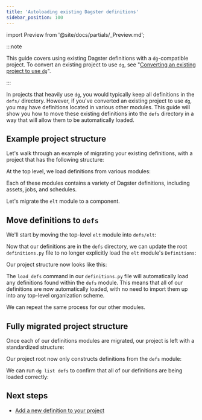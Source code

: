 ```yaml
---
title: 'Autoloading existing Dagster definitions'
sidebar_position: 100
---
```


import Preview from '@site/docs/partials/\_Preview.md';

<Preview />

:::note

This guide covers using existing Dagster definitions with a `dg`-compatible project. To convert an existing project to use `dg`, see "[Converting an existing project to use `dg`](/guides/labs/dg/incrementally-adopting-dg/migrating-project)".

:::

In projects that heavily use `dg`, you would typically keep all definitions in the `defs/` directory. However, if you've converted an existing project to use `dg`, you may have definitions located in various other modules. This guide will show you how to move these existing definitions into the `defs` directory in a way that will allow them to be automatically loaded.

## Example project structure

Let's walk through an example of migrating your existing definitions, with a project that has the following structure:

<CliInvocationExample path="docs_snippets/docs_snippets/guides/dg/migrating-definitions/1-tree.txt"  />

At the top level, we load definitions from various modules:

<CodeExample path="docs_snippets/docs_snippets/guides/dg/migrating-definitions/2-definitions-before.py" startAfter="start" title="my_existing_project/definitions.py" />

Each of these modules contains a variety of Dagster definitions, including assets, jobs, and schedules.

Let's migrate the `elt` module to a component.

## Move definitions to `defs`

We'll start by moving the top-level `elt` module into `defs/elt`:

<CliInvocationExample path="docs_snippets/docs_snippets/guides/dg/migrating-definitions/3-mv.txt" />

Now that our definitions are in the `defs` directory, we can update the root `definitions.py` file to no longer explicitly load the `elt` module's `Definitions`:

<CodeExample path="docs_snippets/docs_snippets/guides/dg/migrating-definitions/4-definitions-after.py" title="my_existing_project/definitions.py" />

Our project structure now looks like this:

<CliInvocationExample path="docs_snippets/docs_snippets/guides/dg/migrating-definitions/5-tree-after.txt" />

The `load_defs` command in our `definitions.py` file will automatically load any definitions found within the `defs` module. This means that all of our definitions are now automatically loaded, with no need to import them up into any top-level organization scheme.

We can repeat the same process for our other modules.

## Fully migrated project structure

Once each of our definitions modules are migrated, our project is left with a standardized structure:

<CliInvocationExample path="docs_snippets/docs_snippets/guides/dg/migrating-definitions/6-tree-after-all.txt" />

Our project root now only constructs definitions from the `defs` module:

<CodeExample path="docs_snippets/docs_snippets/guides/dg/migrating-definitions/7-definitions-after-all.py" title="my_existing_project/definitions.py" />

We can run `dg list defs` to confirm that all of our definitions are being loaded correctly:

<CodeExample path="docs_snippets/docs_snippets/guides/dg/migrating-definitions/8-list-defs-after-all.txt" title="my_existing_project/definitions.py" />

## Next steps

- [Add a new definition to your project](/guides/labs/dg/dagster-definitions)
